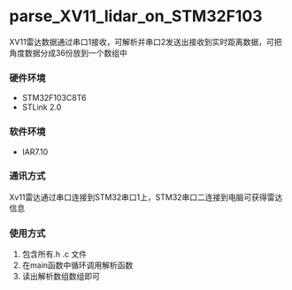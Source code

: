# parse_XV11_lidar_on_STM32F103
XV11雷达数据通过串口1接收，可解析并串口2发送出接收到实时距离数据，可把角度数据分成36份放到一个数组中

### 硬件环境

- STM32F103C8T6
- STLink 2.0

### 软件环境
- IAR7.10

### 通讯方式
Xv11雷达通过串口连接到STM32串口1上，STM32串口二连接到电脑可获得雷达信息

### 使用方式
1.  包含所有.h .c 文件
1.  在main函数中循环调用解析函数
1.  读出解析数组数组即可
